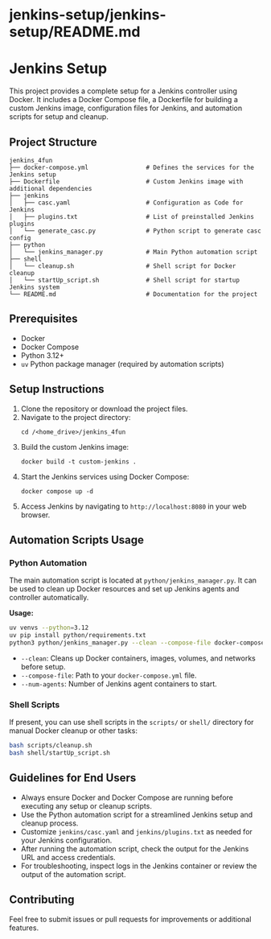 # jenkins-setup/jenkins-setup/README.md

# Jenkins Setup

This project provides a complete setup for a Jenkins controller using Docker. It includes a Docker Compose file, a Dockerfile for building a custom Jenkins image, configuration files for Jenkins, and automation scripts for setup and cleanup.

## Project Structure

```
jenkins_4fun
├── docker-compose.yml                # Defines the services for the Jenkins setup
├── Dockerfile                        # Custom Jenkins image with additional dependencies
├── jenkins
│   ├── casc.yaml                     # Configuration as Code for Jenkins
│   ├── plugins.txt                   # List of preinstalled Jenkins plugins
│   └── generate_casc.py              # Python script to generate casc config
├── python
│   └── jenkins_manager.py            # Main Python automation script
├── shell
│   └── cleanup.sh                    # Shell script for Docker cleanup
│   └── startUp_script.sh             # Shell script for startup Jenkins system
└── README.md                         # Documentation for the project
```

## Prerequisites

- Docker
- Docker Compose
- Python 3.12+
- `uv` Python package manager (required by automation scripts)

## Setup Instructions

1. Clone the repository or download the project files.
2. Navigate to the project directory:
   ```
   cd /<home_drive>/jenkins_4fun
   ```
3. Build the custom Jenkins image:
   ```
   docker build -t custom-jenkins .
   ```
4. Start the Jenkins services using Docker Compose:
   ```
   docker compose up -d
   ```
5. Access Jenkins by navigating to `http://localhost:8080` in your web browser.

## Automation Scripts Usage

### Python Automation

The main automation script is located at `python/jenkins_manager.py`. It can be used to clean up Docker resources and set up Jenkins agents and controller automatically.

**Usage:**
```sh
uv venvs --python=3.12
uv pip install python/requirements.txt
python3 python/jenkins_manager.py --clean --compose-file docker-compose.yml --num-agents 2
```

- `--clean`: Cleans up Docker containers, images, volumes, and networks before setup.
- `--compose-file`: Path to your `docker-compose.yml` file.
- `--num-agents`: Number of Jenkins agent containers to start.

### Shell Scripts

If present, you can use shell scripts in the `scripts/` or `shell/` directory for manual Docker cleanup or other tasks:
```sh
bash scripts/cleanup.sh
bash shell/startUp_script.sh
```

## Guidelines for End Users

- Always ensure Docker and Docker Compose are running before executing any setup or cleanup scripts.
- Use the Python automation script for a streamlined Jenkins setup and cleanup process.
- Customize `jenkins/casc.yaml` and `jenkins/plugins.txt` as needed for your Jenkins configuration.
- After running the automation script, check the output for the Jenkins URL and access credentials.
- For troubleshooting, inspect logs in the Jenkins container or review the output of the automation script.

## Contributing

Feel free to submit issues or pull requests for improvements or additional features.